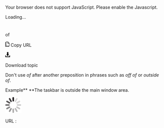 Your browser does not support JavaScript. Please enable the Javascript.

Loading...

# 

of

![Copy URL](media/of/Copy.png)
Copy URL

![Download](media/of/Download.png)

Download topic

Don't use *of* after another preposition in phrases such as *off of* or *outside of*. 

Example**
**The taskbar is outside the main window area.

![In progress](media/of/activity-large.gif)

URL :
